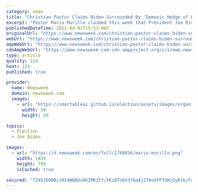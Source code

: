 ```yaml
---
category: news
title: "Christian Pastor Claims Biden Surrounded By 'Demonic Hedge of Protection'"
excerpt: "Pastor Mario Murillo claimed this week that President Joe Biden is surrounded by a \"demonic hedge of protection,\" urging fellow Christians to pray for a \"powerful move of God\" to bring it down. \"War has been declared on your faith,\" Murillo said during the ..."
publishedDateTime: 2021-04-01T15:53:00Z
originalUrl: "https://www.newsweek.com/christian-pastor-claims-biden-surrounded-demonic-hedge-protection-1580476"
webUrl: "https://www.newsweek.com/christian-pastor-claims-biden-surrounded-demonic-hedge-protection-1580476"
ampWebUrl: "https://www.newsweek.com/christian-pastor-claims-biden-surrounded-demonic-hedge-protection-1580476?amp=1"
cdnAmpWebUrl: "https://www-newsweek-com.cdn.ampproject.org/c/s/www.newsweek.com/christian-pastor-claims-biden-surrounded-demonic-hedge-protection-1580476?amp=1"
type: article
quality: 124
heat: 124
published: true

provider:
  name: Newsweek
  domain: newsweek.com
  images:
    - url: "https://smartableai.github.io/election/assets/images/organizations/newsweek.com-50x50.jpg"
      width: 50
      height: 50

topics:
  - Election
  - Joe Biden

images:
  - url: "https://d.newsweek.com/en/full/1768836/mario-murillo.png"
    width: 1439
    height: 799
    isCached: true

secured: "TZ45ZD90B//HI4WQBdvD6IMK2tY/XKiQToDV376aAj2T0oXFFT3WjGyRJk/FuT9MzbeKe1kMVCZnjyLe0/gvH1+J9p0OVh87QgWt3cZAcQdI1mcRJA8U5ETtIY6pFoftXiJGQcXVD2DTfTCieFbx3XJ9WAcngGolDZ7Q4D2//MoaqtR11eo/kadkXWo9L2BwlE6UzLj6ZeVT+LI9SfDoWitRm2v79zTXIMKdvB3l1TDm/uvrqFBDB5sqFJiy5FfczPYdlxPIU7MTK7rmY0YkLVKDV1bwwg8TODSxheR2rpspQEgmk+s3zNAdS6h+6CK/rZnZapx26lphGC/9uUtF2NNd/pZTbzG/3nUkfoq6eCU=;rW7LMyCgK84kQ3FB8CXIdA=="
---
```


